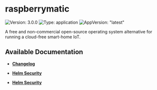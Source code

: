 # raspberrymatic

![Version: 3.0.0](https://img.shields.io/badge/Version-3.0.0-informational?style=flat-square) ![Type: application](https://img.shields.io/badge/Type-application-informational?style=flat-square) ![AppVersion: "latest"](https://img.shields.io/badge/AppVersion-"latest"-informational?style=flat-square)

A free and non-commercial open-source operating system alternative for running a cloud-free smart-home IoT.

## Available Documentation

- [**Changelog**](CHANGELOG)

- [**Helm Security**](container-security)

- [**Helm Security**](helm-security)

